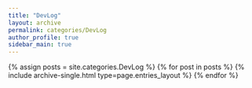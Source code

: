 ```yaml
---
title: "DevLog"
layout: archive
permalink: categories/DevLog
author_profile: true
sidebar_main: true
---
```


{% assign posts = site.categories.DevLog %}
{% for post in posts %} {% include archive-single.html type=page.entries_layout %} {% endfor %}